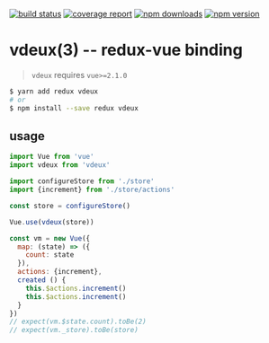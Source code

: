 [![build status](https://gitlab.com/citygro/vdeux/badges/latest/build.svg)](https://gitlab.com/citygro/vdeux/commits/latest)
[![coverage report](https://gitlab.com/citygro/vdeux/badges/latest/coverage.svg)](https://gitlab.com/citygro/vdeux/commits/latest)
[![npm downloads](https://img.shields.io/npm/dt/vdeux.svg)](https://npmjs.org/package/vdeux)
[![npm version](https://img.shields.io/npm/v/vdeux.svg)](https://npmjs.org/package/vdeux)

vdeux(3) -- redux-vue binding
=============================

> `vdeux` requires `vue>=2.1.0`

```sh
$ yarn add redux vdeux
# or
$ npm install --save redux vdeux
```

## usage

```js
import Vue from 'vue'
import vdeux from 'vdeux'

import configureStore from './store'
import {increment} from './store/actions'

const store = configureStore()

Vue.use(vdeux(store))

const vm = new Vue({
  map: (state) => ({
    count: state
  }),
  actions: {increment},
  created () {
    this.$actions.increment()
    this.$actions.increment()
  }
})
// expect(vm.$state.count).toBe(2)
// expect(vm._store).toBe(store)
```
